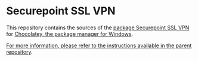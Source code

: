 # Securepoint SSL VPN

This repository contains the sources of the [package Securepoint SSL VPN](https://chocolatey.org/packages/securepointsslvpn) for [Chocolatey, the package manager for Windows](https://chocolatey.org/).

[For more information, please refer to the instructions available in the parent repository](https://github.com/wget/chocolatey-packages).